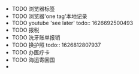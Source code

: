 - TODO 浏览器标签
- TODO 浏览器'one tag'本地记录
- TODO youtube 'see later'
  todo:: 1626692500493
- TODO 报税
- TODO 洗牙账单报销
- TODO 换护照
  todo:: 1626812807937
- TODO 办医疗卡
- TODO 海运寄回国
-